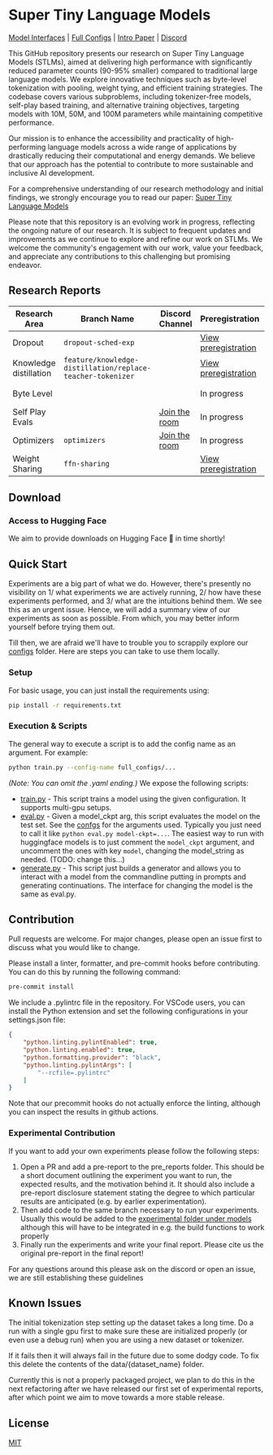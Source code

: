 # Super Tiny Language Models

[Model Interfaces](models/README.md) | [Full Configs](configs/full_configs/) | [Intro Paper](https://arxiv.org/abs/2405.14159) | [Discord](https://discord.gg/wwTruDPH)

This GitHub repository presents our research on Super Tiny Language Models (STLMs), aimed at delivering high performance with significantly reduced parameter counts (90-95% smaller) compared to traditional large language models. We explore innovative techniques such as byte-level tokenization with pooling, weight tying, and efficient training strategies. The codebase covers various subproblems, including tokenizer-free models, self-play based training, and alternative training objectives, targeting models with 10M, 50M, and 100M parameters while maintaining competitive performance.

Our mission is to enhance the accessibility and practicality of high-performing language models across a wide range of applications by drastically reducing their computational and energy demands. We believe that our approach has the potential to contribute to more sustainable and inclusive AI development.

For a comprehensive understanding of our research methodology and initial findings, we strongly encourage you to read our paper: [Super Tiny Language Models](https://arxiv.org/abs/2405.14159)

Please note that this repository is an evolving work in progress, reflecting the ongoing nature of our research. It is subject to frequent updates and improvements as we continue to explore and refine our work on STLMs. We welcome the community's engagement with our work, value your feedback, and appreciate any contributions to this challenging but promising endeavor.

## Research Reports

| Research Area               | Branch Name                    | Discord Channel     | Preregistration | Full Report  |
|-----------------------------|--------------------------------|---------------------|-----------------|--------------|
| Dropout | `dropout-sched-exp`   |                | [View preregistration](https://github.com/LeonGuertler/SuperTinyLanguageModels/blob/main/pre_reports/dropout_prereport.pdf) | [View paper](http://arxiv.org/abs/2409.05423) |
| Knowledge distillation  | `feature/knowledge-distillation/replace-teacher-tokenizer`|                  | [View preregistration](https://github.com/LeonGuertler/SuperTinyLanguageModels/blob/feature/knowledge-distillation/replace-teacher-tokenizer/reports/preregistration-knowledgedistillation.pdf)  | In progress  |
| Byte Level             |        |                       | In progress  | In progress  |
| Self Play Evals        |            |   [Join the room](https://discord.gg/hgVhe6Hp)                 | In progress| In progress  |
| Optimizers   | `optimizers` | [Join the room](https://discord.gg/S5Q2ZmWY) | In progress | In progress |
| Weight Sharing | `ffn-sharing` | |[View preregistration](https://github.com/LeonGuertler/SuperTinyLanguageModels/blob/ffn-sharing/pre_reports/weight_tying_prereport.pdf) | In progress |

## Download
### Access to Hugging Face
We aim to provide downloads on Hugging Face 🤗 in time shortly!

## Quick Start
Experiments are a big part of what we do. However, there's presently no visibility on 1/ what experiments we are actively running, 2/ how have these experiments performed, and 3/ what are the intuitions behind them. We see this as an urgent issue. Hence, we will add a summary view of our experiments as soon as possible. From which, you may better inform yourself before trying them out.

Till then, we are afraid we'll have to trouble you to scrappily explore our [configs](configs/full_configs) folder. Here are steps you can take to use them locally.

### Setup
For basic usage, you can just install the requirements using:
```bash
pip install -r requirements.txt
```

### Execution & Scripts
The general way to execute a script is to add the config name as an argument. For example:
```bash
python train.py --config-name full_configs/...
```
*(Note: You can omit the .yaml ending.)*
We expose the following scripts:
- [train.py](train.py) - This script trains a model using the given configuration. It supports multi-gpu setups.
- [eval.py](eval.py) - Given a model_ckpt arg, this script evaluates the model on the test set. See the [confgs](configs/test.yaml) for the arguments used. Typically you just need to call it like `python eval.py model-ckpt=...`. The easiest way to run with huggingface models is to just comment the `model_ckpt` argument, and uncomment the ones with key `model`, changing the model_string as needed. (TODO: change this...)
- [generate.py](generate.py) - This script just builds a generator and allows you to interact with a model from the commandline putting in prompts and generating continuations. The interface for changing the model is the same as eval.py.

## Contribution
Pull requests are welcome. For major changes, please open an issue first to discuss what you would like to change.

Please install a linter, formatter, and pre-commit hooks before contributing. You can do this by running the following command:
```bash
pre-commit install
```

We include a .pylintrc file in the repository. For VSCode users, you can install the Python extension and set the following configurations in your settings.json file:
```json
{
    "python.linting.pylintEnabled": true,
    "python.linting.enabled": true,
    "python.formatting.provider": "black",
    "python.linting.pylintArgs": [
        "--rcfile=.pylintrc"
    ]
}
```
Note that our precommit hooks do not actually enforce the linting, although you can inspect the results in github actions.

### Experimental Contribution

If you want to add your own experiments please follow the following steps:
1. Open a PR and add a pre-report to the pre_reports folder. This should be a short document outlining the experiment you want to run, the expected results, and the motivation behind it. It should also include a pre-report disclosure statement stating the degree to which particular results are anticipated (e.g. by earlier experimentation).
2. Then add code to the same branch necessary to run your experiments. Usually this would be added to the [experimental folder under models](models/experimental/) although this will have to be integrated in e.g. the build functions to work properly
3. Finally run the experiments and write your final report. Please cite us the original pre-report in the final report!

For any questions around this please ask on the discord or open an issue, we are still establishing these guidelines

## Known Issues
The initial tokenization step setting up the dataset takes a long time. Do a run with a single gpu first to make sure these are initialized properly (or even use a debug run) when you are using a new dataset or tokenizer.

If it fails then it will always fail in the future due to some dodgy code. To fix this delete the contents of the data/{dataset_name} folder.

Currently this is not a properly packaged project, we plan to do this in the next refactoring after we have released our first set of experimental reports, after which point we aim to move towards a more stable release.

## License
[MIT](LICENSE)
